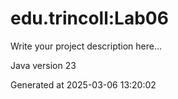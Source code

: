 # edu.trincoll:Lab06

Write your project description here...

Java version 23

Generated at 2025-03-06 13:20:02
